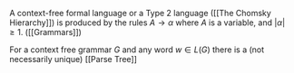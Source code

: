 A context-free formal language or a Type 2 language ([[The Chomsky Hierarchy]]) is produced by the rules $A\to \alpha$ where $A$ is a variable, and $\lvert \alpha \rvert\geq 1$. ([[Grammars]])

For a context free grammar $G$ and any word $w\in L(G)$ there is a (not necessarily unique) [[Parse Tree]]